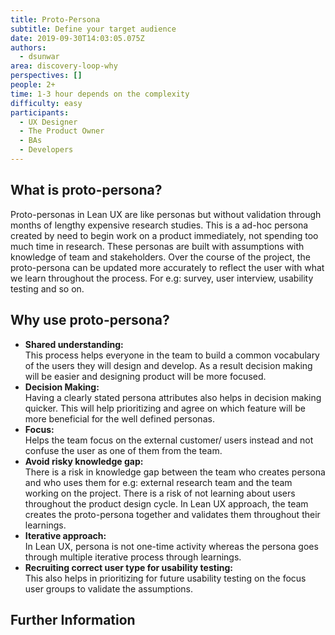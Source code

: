 ```yaml
---
title: Proto-Persona
subtitle: Define your target audience
date: 2019-09-30T14:03:05.075Z
authors:
  - dsunwar
area: discovery-loop-why
perspectives: []
people: 2+
time: 1-3 hour depends on the complexity
difficulty: easy
participants:
  - UX Designer
  - The Product Owner
  - BAs
  - Developers
---
```

## What is proto-persona?

Proto-personas in Lean UX are like personas but without validation through months of lengthy expensive research studies. This is a ad-hoc persona created by need to begin work on a product immediately, not spending too much time in research. These personas are built with assumptions with knowledge of team and stakeholders. Over the course of the project, the proto-persona can be updated more accurately to reflect the user with what we learn throughout the process. For e.g: survey, user interview, usability testing and so on.

## Why use proto-persona?

* **Shared understanding:**\
  This process helps everyone in the team to build a common vocabulary of the users they will design and develop. As a result decision making will be easier and designing product will be more focused.
* **Decision Making:**\
  Having a clearly stated persona attributes also helps in decision making quicker. This will help prioritizing and agree on which feature will be more beneficial for the well defined personas.
* **Focus:**\
  Helps the team focus on the external customer/ users instead and not confuse the user as one of them from the team.
* **Avoid risky knowledge gap:**\
  There is a risk in knowledge gap between the team who creates persona and who uses them for e.g: external research team and the team working on the project. There is a risk of not learning about users throughout the product design cycle. In Lean UX approach, the team creates the proto-persona together and validates them throughout their learnings.
* **Iterative approach:**\
  In Lean UX, persona is not one-time activity whereas the persona goes through multiple iterative process through learnings.
* **Recruiting correct user type for usability testing:**\
  This also helps in prioritizing for future usability testing on the focus user groups to validate the assumptions.

## 

## Further Information
